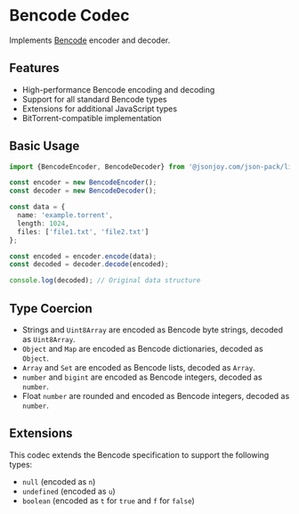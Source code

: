 # Bencode Codec

Implements [Bencode][bencode] encoder and decoder.

[bencode]: https://en.wikipedia.org/wiki/Bencode

## Features

- High-performance Bencode encoding and decoding
- Support for all standard Bencode types
- Extensions for additional JavaScript types
- BitTorrent-compatible implementation

## Basic Usage

```ts
import {BencodeEncoder, BencodeDecoder} from '@jsonjoy.com/json-pack/lib/bencode';

const encoder = new BencodeEncoder();
const decoder = new BencodeDecoder();

const data = {
  name: 'example.torrent',
  length: 1024,
  files: ['file1.txt', 'file2.txt']
};

const encoded = encoder.encode(data);
const decoded = decoder.decode(encoded);

console.log(decoded); // Original data structure
```

## Type Coercion

- Strings and `Uint8Array` are encoded as Bencode byte strings, decoded as `Uint8Array`.
- `Object` and `Map` are encoded as Bencode dictionaries, decoded as `Object`.
- `Array` and `Set` are encoded as Bencode lists, decoded as `Array`.
- `number` and `bigint` are encoded as Bencode integers, decoded as `number`.
- Float `number` are rounded and encoded as Bencode integers, decoded as `number`.

## Extensions

This codec extends the Bencode specification to support the following types:

- `null` (encoded as `n`)
- `undefined` (encoded as `u`)
- `boolean` (encoded as `t` for `true` and `f` for `false`)
